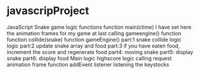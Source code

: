 # javascripProject
JavaScript Snake game logic
  functions
    function main(ctime)
        I have set here the animation frames for my game
        at last calling gameengine() function
        function collide(snake)
    function gameEngine()
        part:1 snake collide logic
        logic
        part:2 update snake array and food
        part:3 if you have eaten food, increment the score and regenerate food 
        part4: moving snake 
        part5: display snake
        part6: display food 
    Main logic 
        highscore logic
        calling request animation frame function
        addEvent listener
        listening the keystocks
